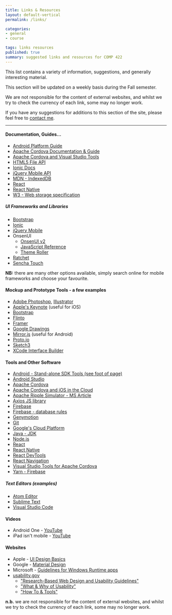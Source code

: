 ```yaml
---
title: Links & Resources
layout: default-vertical
permalink: /links/

categories:
- general
- course

tags: links resources
published: true
summary: suggested links and resources for COMP 422
---
```


This list contains a variety of information, suggestions, and generally interesting material.

This section will be updated on a weekly basis during the Fall semester.

We are not responsible for the content of external websites, and whilst we try to check the currency of each link, some may no longer work.

If you have any suggestions for additions to this section of the site, please feel free to [contact me](mailto:nhayward@luc.edu?subject=COMP422-Links).

***

<!--
#### Articles / Papers

* -->

#### Documentation, Guides...

* [Android Platform Guide](http://cordova.apache.org/docs/en/latest/)
* [Apache Cordova Documentation & Guide](http://cordova.apache.org/docs/en/latest/)
* [Apache Cordova and Visual Studio Tools](https://taco.visualstudio.com/en-us/docs/install-vs-tools-apache-cordova/)
* [HTML5 File API](http://www.w3.org/TR/FileAPI/)
* [Ionic Docs](http://ionicframework.com/docs/)
* [jQuery Mobile API](http://api.jquerymobile.com/)
* [MDN - IndexedDB](https://developer.mozilla.org/en-US/docs/Web/API/IndexedDB_API)
* [React](https://reactjs.org/)
* [React Native](https://facebook.github.io/react-native/)
* [W3 - Web storage specification](http://www.w3.org/TR/webstorage/)

##### UI Frameworks and Libraries

* [Bootstrap](http://getbootstrap.com)
* [Ionic](http://ionicframework.com/)
* [jQuery Mobile](http://jquerymobile.com/)
* OnsenUI
  * [OnsenUI v2](https://onsen.io/)
  * [JavaScript Reference](https://onsen.io/v2/docs/js.html)
  * [Theme Roller](http://components.onsen.io/)
* [Ratchet](http://goratchet.com/)
* [Sencha Touch](https://www.sencha.com/products/touch/#overview)

**NB:** there are many other options available, simply search online for mobile frameworks and choose your favourite.

#### Mockup and Prototype Tools - a few examples

* [Adobe Photoshop](http://goo.gl/GsIYY0), [Illustrator](http://goo.gl/9K8Kfw)
* [Apple's Keynote](http://keynotopia.com/guides/) (useful for iOS)
* [Bootstrap](http://getbootstrap.com/)
* [Flinto](https://www.flinto.com/)
* [Framer](http://framerjs.com/)
* [Google Drawings](http://goo.gl/qPRCfG)
* [Mirror.js](http://jimulabs.com/mirrorjs-preview/) (useful for Android)
* [Proto.io](https://proto.io/)
* [Sketch3](http://bohemiancoding.com/sketch/)
* [XCode Interface Builder](https://developer.apple.com/xcode/interface-builder/)

#### Tools and Other Software

* [Android - Stand-alone SDK Tools (see foot of page)](https://developer.android.com/studio/index.html)
* [Android Studio](https://developer.android.com/studio/index.html)
* [Apache Cordova](https://cordova.apache.org/)
* [Apache Cordova and iOS in the Cloud](https://taco.visualstudio.com/en-us/docs/build_ios_cloud/)
* [Apache Ripple Simulator - MS Article](https://taco.visualstudio.com/en-us/docs/run-app-ripple-simulator/)
* [Axios JS library](https://www.npmjs.com/package/axios)
* [Firebase](https://firebase.google.com/)
* [Firebase - database rules](https://firebase.google.com/docs/database/security/quickstart)
* [Genymotion](https://www.genymotion.com/)
* [Git](http://git-scm.com/)
* [Google's Cloud Platform](https://cloud.google.com/shell/docs/features#code_editor)
* [Java - JDK](http://www.oracle.com/technetwork/java/javase/downloads/jdk8-downloads-2133151.html)
* [Node.js](https://nodejs.org/en/)
* [React](https://reactjs.org/)
* [React Native](https://facebook.github.io/react-native/)
* [React DevTools](https://github.com/facebook/react-devtools/tree/master/packages/react-devtools)
* [React Navigation](https://www.npmjs.com/package/react-navigation)
* [Visual Studio Tools for Apache Cordova](https://taco.visualstudio.com/)
* [Yarn - Firebase](https://yarnpkg.com/en/package/firebase)

##### Text Editors (examples)

* [Atom Editor](https://atom.io/)
* [Sublime Text](https://www.sublimetext.com/)
* [Visual Studio Code](https://code.visualstudio.com/)

#### Videos

* Android One - [YouTube](https://www.youtube.com/watch?v=X7UPR9z3OV8)
* iPad isn't mobile - [YouTube](https://www.youtube.com/watch?v=oYuUP6-xotw)

#### Websites

* Apple - [UI Design Basics](https://developer.apple.com/library/ios/documentation/UserExperience/Conceptual/MobileHIG/index.html)
* Google - [Material Design](http://www.google.com/design/spec/material-design/introduction.html)
* Microsoft - [Guidelines for Windows Runtime apps](http://msdn.microsoft.com/library/windows/apps/hh465424.aspx)
* [usability.gov](http://www.usability.gov/)
  * ["Research-Based Web Design and Usability Guidelines"](http://guidelines.usability.gov/)
  * ["What & Why of Usability"](http://www.usability.gov/what-and-why/index.html)
  * ["How To & Tools"](http://www.usability.gov/how-to-and-tools/index.html)

**n.b.** we are not responsible for the content of external websites, and whilst we try to check the currency of each link, some may no longer work.
